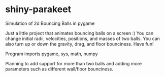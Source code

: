 # shiny-parakeet
Simulation of 2d Bouncing Balls in pygame

Just a little project that animates bouncing balls on a screen :)
You can change initial radii, velocities, positions, and masses of two balls.
You can also turn up or down the gravity, drag, and floor bounciness. 
Have fun!

Program imports pygame, sys, math, numpy

Planning to add support for more than two balls and adding more parameters such as different wall/floor bounciness.
